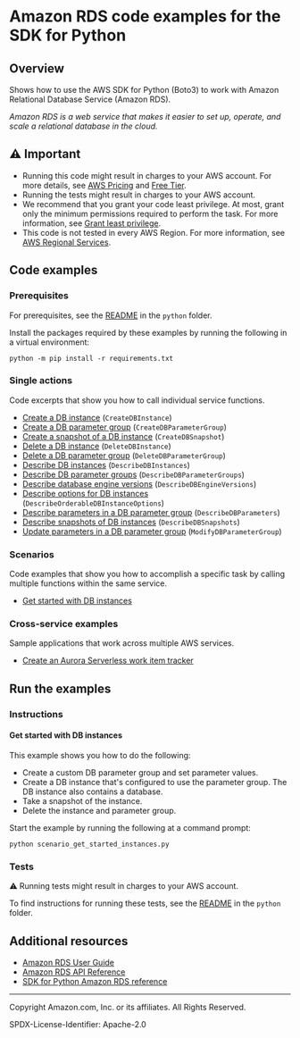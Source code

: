 <!--Generated by WRITEME on 2023-10-13 17:49:16.720503 (UTC)-->
# Amazon RDS code examples for the SDK for Python

## Overview

Shows how to use the AWS SDK for Python (Boto3) to work with Amazon Relational Database Service (Amazon RDS).

<!--custom.overview.start-->
<!--custom.overview.end-->

*Amazon RDS is a web service that makes it easier to set up, operate, and scale a relational database in the cloud.*

## ⚠ Important

* Running this code might result in charges to your AWS account. For more details, see [AWS Pricing](https://aws.amazon.com/pricing/?aws-products-pricing.sort-by=item.additionalFields.productNameLowercase&aws-products-pricing.sort-order=asc&awsf.Free%20Tier%20Type=*all&awsf.tech-category=*all) and [Free Tier](https://aws.amazon.com/free/?all-free-tier.sort-by=item.additionalFields.SortRank&all-free-tier.sort-order=asc&awsf.Free%20Tier%20Types=*all&awsf.Free%20Tier%20Categories=*all).
* Running the tests might result in charges to your AWS account.
* We recommend that you grant your code least privilege. At most, grant only the minimum permissions required to perform the task. For more information, see [Grant least privilege](https://docs.aws.amazon.com/IAM/latest/UserGuide/best-practices.html#grant-least-privilege).
* This code is not tested in every AWS Region. For more information, see [AWS Regional Services](https://aws.amazon.com/about-aws/global-infrastructure/regional-product-services).

<!--custom.important.start-->
<!--custom.important.end-->

## Code examples

### Prerequisites

For prerequisites, see the [README](../../README.md#Prerequisites) in the `python` folder.

Install the packages required by these examples by running the following in a virtual environment:

```
python -m pip install -r requirements.txt
```

<!--custom.prerequisites.start-->
<!--custom.prerequisites.end-->

### Single actions

Code excerpts that show you how to call individual service functions.

* [Create a DB instance](instance_wrapper.py#L276) (`CreateDBInstance`)
* [Create a DB parameter group](instance_wrapper.py#L62) (`CreateDBParameterGroup`)
* [Create a snapshot of a DB instance](instance_wrapper.py#L158) (`CreateDBSnapshot`)
* [Delete a DB instance](instance_wrapper.py#L317) (`DeleteDBInstance`)
* [Delete a DB parameter group](instance_wrapper.py#L88) (`DeleteDBParameterGroup`)
* [Describe DB instances](instance_wrapper.py#L252) (`DescribeDBInstances`)
* [Describe DB parameter groups](instance_wrapper.py#L38) (`DescribeDBParameterGroups`)
* [Describe database engine versions](instance_wrapper.py#L201) (`DescribeDBEngineVersions`)
* [Describe options for DB instances](instance_wrapper.py#L228) (`DescribeOrderableDBInstanceOptions`)
* [Describe parameters in a DB parameter group](instance_wrapper.py#L106) (`DescribeDBParameters`)
* [Describe snapshots of DB instances](instance_wrapper.py#L180) (`DescribeDBSnapshots`)
* [Update parameters in a DB parameter group](instance_wrapper.py#L137) (`ModifyDBParameterGroup`)

### Scenarios

Code examples that show you how to accomplish a specific task by calling multiple
functions within the same service.

* [Get started with DB instances](scenario_get_started_instances.py)

### Cross-service examples

Sample applications that work across multiple AWS services.

* [Create an Aurora Serverless work item tracker](../../cross_service/aurora_item_tracker)

## Run the examples

### Instructions


<!--custom.instructions.start-->
<!--custom.instructions.end-->



#### Get started with DB instances

This example shows you how to do the following:

* Create a custom DB parameter group and set parameter values.
* Create a DB instance that's configured to use the parameter group. The DB instance also contains a database.
* Take a snapshot of the instance.
* Delete the instance and parameter group.

<!--custom.scenario_prereqs.rds_Scenario_GetStartedInstances.start-->
<!--custom.scenario_prereqs.rds_Scenario_GetStartedInstances.end-->

Start the example by running the following at a command prompt:

```
python scenario_get_started_instances.py
```


<!--custom.scenarios.rds_Scenario_GetStartedInstances.start-->
<!--custom.scenarios.rds_Scenario_GetStartedInstances.end-->

### Tests

⚠ Running tests might result in charges to your AWS account.


To find instructions for running these tests, see the [README](../../README.md#Tests)
in the `python` folder.



<!--custom.tests.start-->
<!--custom.tests.end-->

## Additional resources

* [Amazon RDS User Guide](https://docs.aws.amazon.com/AmazonRDS/latest/UserGuide/Welcome.html)
* [Amazon RDS API Reference](https://docs.aws.amazon.com/AmazonRDS/latest/APIReference/Welcome.html)
* [SDK for Python Amazon RDS reference](https://boto3.amazonaws.com/v1/documentation/api/latest/reference/services/rds.html)

<!--custom.resources.start-->
<!--custom.resources.end-->

---

Copyright Amazon.com, Inc. or its affiliates. All Rights Reserved.

SPDX-License-Identifier: Apache-2.0